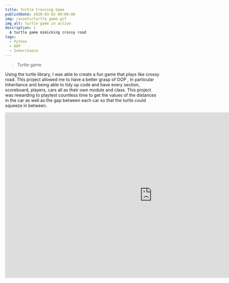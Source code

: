 ```yaml
---
title: Turtle Crossing Game
publishDate: 2020-03-02 00:00:00
img: /assets/turtle_game.gif
img_alt: turtle game in action
description: |
  A turtle game mimicking crossy road
tags:
  - Python
  - OOP
  - Inheritance
---
```



> Turtle game

Using the turtle library, I was able to create a fun game that plays like crossy road. This project allowed me to have a better grasp of OOP , In particular Inheritance and being able to tidy up code and have every section, scoreboard, players, cars all as their own module and class. This project was rewarding to playtest countless time to get the values of the distances in the car as well as the gap between each car so that the turtle could squeeze in between.


<iframe width="960" height="540" src="https://www.youtube.com/embed/4Taodi3xNco" title="Booktracker demo" frameborder="0" allow="accelerometer; autoplay; clipboard-write; encrypted-media; gyroscope; picture-in-picture; web-share" referrerpolicy="strict-origin-when-cross-origin" allowfullscreen></iframe>